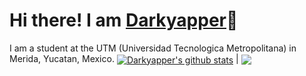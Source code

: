 # Hi there! I am [Darkyapper](https://github.com/Darkyapper)👋
I am a student at the UTM (Universidad Tecnologica Metropolitana) in Merida, Yucatan, Mexico. 
 <a href="https://github.com/Darkyapper/github-readme-stats"><img align="center" src="https://github-readme-stats.vercel.app/api?username=Darkyapper&show_icons=true&include_all_commits=true&theme=buefy&hide_border=true" alt="Darkyapper's github stats" /></a> | <a href="https://github.com/Darkyapper/github-readme-stats"><img align="center" src="https://github-readme-stats.vercel.app/api/top-langs/?username=Darkyapper&layout=compact&theme=buefy&hide_border=true" /></a> 
<!--
**Darkyapper/darkyapper** is a ✨ _special_ ✨ repository because its `README.md` (this file) appears on your GitHub profile.

Here are some ideas to get you started:

- 🔭 I’m currently working on ...
- 🌱 I’m currently learning ...
- 👯 I’m looking to collaborate on ...
- 🤔 I’m looking for help with ...
- 💬 Ask me about ...
- 📫 How to reach me: ...
- 😄 Pronouns: ...
- ⚡ Fun fact: ...
-->
